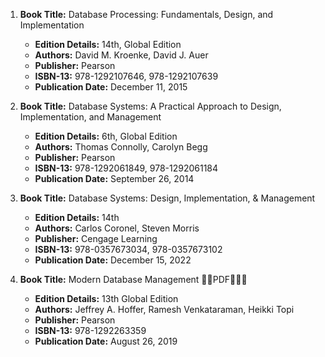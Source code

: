 1. **Book Title:** Database Processing: Fundamentals, Design, and Implementation
   - **Edition Details:** 14th, Global Edition
   - **Authors:** David M. Kroenke, David J. Auer
   - **Publisher:** Pearson
   - **ISBN-13:** 978-1292107646, 978-1292107639
   - **Publication Date:** December 11, 2015

2. **Book Title:** Database Systems: A Practical Approach to Design, Implementation, and Management
   - **Edition Details:** 6th, Global Edition
   - **Authors:** Thomas Connolly, Carolyn Begg
   - **Publisher:** Pearson
   - **ISBN-13:** 978-1292061849, 978-1292061184
   - **Publication Date:** September 26, 2014

3. **Book Title:** Database Systems: Design, Implementation, & Management
   - **Edition Details:** 14th
   - **Authors:** Carlos Coronel, Steven Morris
   - **Publisher:** Cengage Learning
   - **ISBN-13:** 978-0357673034, 978-0357673102
   - **Publication Date:** December 15, 2022

4. **Book Title:** Modern Database Management 🚨🚨PDF🚨🚨🚨
   - **Edition Details:** 13th Global Edition
   - **Authors:** Jeffrey A. Hoffer, Ramesh Venkataraman, Heikki Topi
   - **Publisher:** Pearson
   - **ISBN-13:** 978-1292263359
   - **Publication Date:** August 26, 2019

